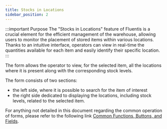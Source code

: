 ```yaml
---
title: Stocks in Locations
sidebar_position: 2
---
```


:::important Purpose
The "Stocks in Locations" feature of Fluentis is a crucial element for the efficient management of the warehouse, allowing users to monitor the placement of stored items within various locations.      
Thanks to an intuitive interface, operators can view in real-time the quantities available for each item and easily identify their specific location.
:::

The form allows the operator to view, for the selected item, all the locations where it is present along with the corresponding stock levels.

The form consists of two sections:
- the left side, where it is possible to search for the item of interest 
- the right side dedicated to displaying the locations, including stock levels, related to the selected item.

For anything not detailed in this document regarding the common operation of forms, please refer to the following link [Common Functions, Buttons, and Fields](/docs/guide/common).